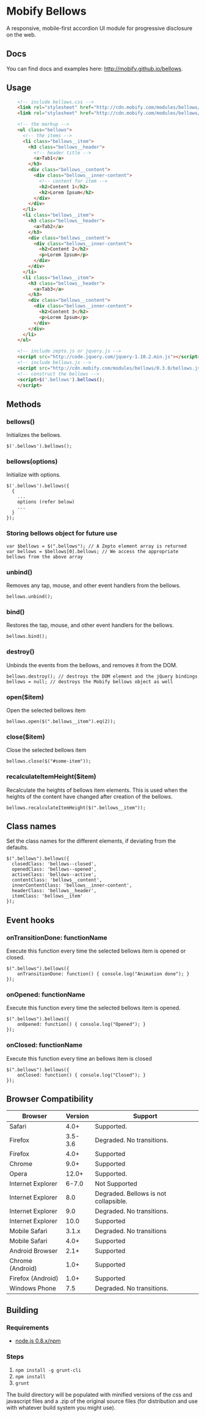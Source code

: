 # Mobify Bellows

A responsive, mobile-first accordion UI module for progressive disclosure on the web.

## Docs

You can find docs and examples here: http://mobify.github.io/bellows.

## Usage

```html
    <!-- include bellows.css -->
    <link rel="stylesheet" href="http://cdn.mobify.com/modules/bellows/0.3.3/bellows.min.css">
    <link rel="stylesheet" href="http://cdn.mobify.com/modules/bellows/0.3.3/bellows-style.min.css">

    <!-- the markup -->
    <ul class="bellows">
      <!-- the items -->
      <li class="bellows__item">
        <h3 class="bellows__header">
          <!-- header title -->
          <a>Tab1</a>
        </h3>
        <div class="bellows__content">
          <div class="bellows__inner-content">
            <!-- content for item -->
            <h2>Content 1</h2>
            <h2>Lorem Ipsum</h2>
          </div>
        </div>
      </li>
      <li class="bellows__item">
        <h3 class="bellows__header">
          <a>Tab2</a>
        </h3>
        <div class="bellows__content">
          <div class="bellows__inner-content">
            <h2>Content 2</h2>
            <p>Lorem Ipsum</p>
          </div>
        </div>
      </li>
      <li class="bellows__item">
        <h3 class="bellows__header">
          <a>Tab3</a>
        </h3>
        <div class="bellows__content">
          <div class="bellows__inner-content">
            <h2>Content 3</h2>
            <p>Lorem Ipsum</p>
          </div>
        </div>
      </li>
    </ul>

    <!-- include zepto.js or jquery.js -->
    <script src="http://code.jquery.com/jquery-1.10.2.min.js"></script>
    <!-- include bellows.js -->
    <script src="http://cdn.mobify.com/modules/bellows/0.3.0/bellows.js"></script>
    <!-- construct the bellows -->
    <script>$('.bellows').bellows();
    </script>
```

## Methods

### bellows()

Initializes the bellows.

    $('.bellows').bellows();

### bellows(options)

Initialize with options.

    $('.bellows').bellows({
      {
        ...
        options (refer below)
        ...
      }
    });

### Storing bellows object for future use

    var $bellows = $(".bellows"); // A Zepto element array is returned
    var bellows = $bellows[0].bellows; // We access the appropriate bellows from the above array

### unbind()

Removes any tap, mouse, and other event handlers from the bellows.

    bellows.unbind();

### bind()

Restores the tap, mouse, and other event handlers for the bellows.

    bellows.bind();

### destroy()

Unbinds the events from the bellows, and removes it from the DOM.

    bellows.destroy(); // destroys the DOM element and the jQuery bindings
    bellows = null; // destroys the Mobify bellows object as well

### open($item)

Open the selected bellows item

    bellows.open($(".bellows__item").eq(2));

### close($item)
    
Close the selected bellows item

    bellows.close($("#some-item"));

### recalculateItemHeight($item)

Recalculate the heights of bellows item elements. This is used when the heights of the content have changed after creation of the bellows.

    bellows.recalculateItemHeight($(".bellows__item"));

## Class names

Set the class names for the different elements, if deviating from the defaults.
  
    $(".bellows").bellows({
      closedClass: 'bellows--closed',
      openedClass: 'bellows--opened',
      activeClass: 'bellows--active',
      contentClass: 'bellows__content',
      innerContentClass: 'bellows__inner-content',
      headerClass: 'bellows__header',
      itemClass: 'bellows__item'
    });

## Event hooks

### onTransitionDone: functionName

Execute this function every time the selected bellows item is opened or closed.

    $(".bellows").bellows({
        onTransitionDone: function() { console.log("Animation done"); }
    });

### onOpened: functionName

Execute this function every time the selected bellows item is opened.

    $(".bellows").bellows({
        onOpened: function() { console.log("Opened"); }
    });

### onClosed: functionName

Execute this function every time an bellows item is closed
    
    $(".bellows").bellows({
        onClosed: function() { console.log("Closed"); }
    });

## Browser Compatibility


| Browser           | Version | Support                    |
|-------------------|---------|----------------------------|
| Safari            | 4.0+    | Supported.                 |
| Firefox           | 3.5-3.6 | Degraded. No transitions.  |
| Firefox           | 4.0+    | Supported                  |
| Chrome            | 9.0+    | Supported                  |
| Opera             | 12.0+   | Supported.                 |
| Internet Explorer | 6-7.0   | Not Supported              |
| Internet Explorer | 8.0     | Degraded. Bellows is not collapsible.  |
| Internet Explorer | 9.0     | Degraded. No transitions.  |
| Internet Explorer | 10.0    | Supported                  |
| Mobile Safari     | 3.1.x   | Degraded. No transitions   |
| Mobile Safari     | 4.0+    | Supported                  |
| Android Browser   | 2.1+    | Supported                  |
| Chrome (Android)  | 1.0+    | Supported                  |
| Firefox (Android) | 1.0+    | Supported                  |
| Windows Phone     | 7.5     | Degraded. No transitions.  |

## Building
### Requirements
* [node.js 0.8.x/npm](http://nodejs.org/download/)

### Steps
1. `npm install -g grunt-cli`
2. `npm install`
3. `grunt`

The build directory will be populated with minified versions of the css and 
javascript files and a .zip of the original source files (for distribution and
use with whatever build system you might use).

